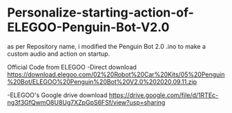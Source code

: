 # Personalize-starting-action-of-ELEGOO-Penguin-Bot-V2.0
as per Repository name, i modified the Penguin Bot 2.0 .ino to make a custom audio and action on startup.

Official Code from ELEGOO 
-Direct download 
https://download.elegoo.com/02%20Robot%20Car%20Kits/05%20Penguin%20Bot/ELEGOO%20Penguin%20Bot%20V2.0%202020.09.11.zip

-ELEGOO's Google drive download 
https://drive.google.com/file/d/1RTEc-ng3f3GfQwmO8U8Ug7XZpGpS6FSf/view?usp=sharing
